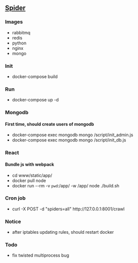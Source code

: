 ## [Spider](https://code4hack.me)

### Images
* rabbitmq
* redis
* python
* nginx
* mongo

### Init
 * docker-compose build

### Run
 * docker-compose up -d

### Mongodb

#### First time, should create users of mongodb
  * docker-compose exec mongodb mongo /script/init_admin.js
  * docker-compose exec mongodb mongo /script/init_db.js

### React

#### Bundle js with webpack
  * cd www/static/app/
  * docker pull node
  * docker run --rm -v `pwd`:/app/ -w /app/ node ./build.sh

### Cron job
 * curl -X POST -d "spiders=all" http://<i></i>127.0.0.1:8001/crawl

### Notice
 * after iptables updating rules, should restart docker

### Todo
 * fix twisted multiprocess bug
